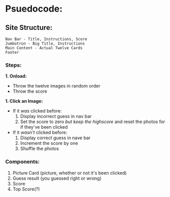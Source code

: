 # Psuedocode:

## Site Structure: 

```
Nav Bar - Title, Instructions, Score
Jumbotron - Big Title, Instructions
Main Content - Actual Twelve Cards
Footer
```

### Steps:

**1. Onload:** 

* Throw the twelve images in random order
* Throw the score


**1. Click an Image:**


* If it _was_ clicked before:
    1. Display incorrect guess in nav bar
    1. Set the score to zero _but keep the highscore_ and reset the photos for if they've been clicked
* If it _wasn't_ clicked before:
    1. Display correct guess in nave bar
    1. Increment the score by one 
    1. Shuffle the photos

### Components:

1. Picture Card (picture, whether or not it's been clicked)
1. Guess result (you guessed right or wrong)
1. Score
1. Top Score(?)